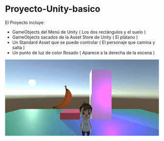 # Proyecto-Unity-basico
El Proyecto incluye:
  - GameObjects del Menú de Unity ( Los dos rectángulos y el suelo )
  - GameObjects sacados de la Asset Store de Unity ( El plátano )
  - Un Standard Asset que se puede controlar ( El personaje que camina y salta ) 
  - Un punto de luz de color Rosado ( Aparece a la derecha de la escena )

![gif](./GIF/proyecto.gif)
